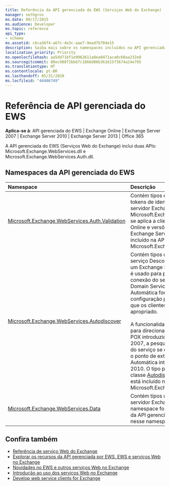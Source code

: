 ```yaml
---
title: Referência da API gerenciada do EWS (Serviços Web do Exchange)
manager: sethgros
ms.date: 09/17/2015
ms.audience: Developer
ms.topic: reference
api_type:
- schema
ms.assetid: c6ca36f4-a67c-4e3c-aae7-9ead7b704e15
description: Saiba mais sobre os namespaces incluídos na API gerenciada do EWS.
localization_priority: Priority
ms.openlocfilehash: aa5dd71bf1e9962611a8ea8471aca0c60aa232e8
ms.sourcegitcommit: 88ec988f2bb67c1866d06b361615f3674a24e795
ms.translationtype: HT
ms.contentlocale: pt-BR
ms.lasthandoff: 05/31/2020
ms.locfileid: "44466749"
---
```

# <a name="ews-managed-api-reference"></a>Referência de API gerenciada do EWS

**Aplica-se à**: API gerenciada do EWS | Exchange Online | Exchange Server 2007 | Exchange Server 2010 | Exchange Server 2013 | Office 365

A API gerenciada do EWS (Serviços Web do Exchange) inclui duas APIs: Microsoft.Exchange.WebServices.dll e Microsoft.Exchange.WebServices.Auth.dll.

## <a name="ews-managed-api-namespaces"></a>Namespaces da API gerenciada do EWS

|Namespace |Descrição |
|:---------|:-----------|
|[Microsoft.Exchange.WebServices.Auth.Validation](https://docs.microsoft.com/dotnet/api/microsoft.exchange.webservices.auth.validation?view=exchange-ews-api) |Contém tipos e métodos usados para validar tokens de identidade do usuário enviados de um servidor Exchange. O namespace Microsoft.Exchange.WebServices.Auth.Validation se aplica a clientes que direcionam o Exchange Online e versões do Exchange a partir do Exchange Server 2013. Esse namespace está incluído na API Microsoft.Exchange.WebServices.Auth.dll.|
|[Microsoft.Exchange.WebServices.Autodiscover](https://docs.microsoft.com/dotnet/api/microsoft.exchange.webservices.autodiscover?view=exchange-ews-api)|Contém tipos usados para se comunicar com o serviço Descoberta Automática hospedado por um Exchange Server. Esse namespace também é usado para procurar objetos de ponto de conexão do serviço no AD DS (Active Directory Domain Services). Os serviços Descoberta Automática fornecem informações de configuração para clientes do EWS. Isso permite que os clientes direcionem a URL do serviço apropriado.<br/><br/>A funcionalidade namespace pode ser usada para direcionar o serviço Descoberta Automática POX introduzido no Microsoft Exchange Server 2007, a pesquisa de objeto de ponto de conexão do serviço se o cliente ingressou no domínio ou o ponto de extremidade SOAP de Descoberta Automática introduzido no Exchange Server 2010. O tipo principal nesse namespace é a classe [AutodiscoverService](https://docs.microsoft.com/dotnet/api/microsoft.exchange.webservices.autodiscover.autodiscoverservice?view=exchange-ews-api). Esse namespace está incluído na API Microsoft.Exchange.WebServices.dll.|
|[Microsoft.Exchange.WebServices.Data](https://docs.microsoft.com/dotnet/api/microsoft.exchange.webservices.data?view=exchange-ews-api)| Contém tipos usados para se comunicar com o servidor Exchange por meio do EWS. Esse namespace fornece a principal funcionalidade da API gerenciada do EWS. O tipo principal nesse namespace é a classe [ExchangeService](https://docs.microsoft.com/dotnet/api/microsoft.exchange.webservices.data.exchangeservice?view=exchange-ews-api).|

## <a name="see-also"></a>Confira também

- [Referência de serviço Web do Exchange](web-services-reference-for-exchange.md)
- [Explorar os recursos da API gerenciada por EWS, EWS e serviços Web no Exchange](../exchange-web-services/explore-the-ews-managed-api-ews-and-web-services-in-exchange.md)
- [Novidades no EWS e outros serviços Web no Exchange](../exchange-web-services/whats-new-in-ews-and-other-web-services-in-exchange.md)
- [Introdução ao uso dos serviços Web no Exchange](../exchange-web-services/start-using-web-services-in-exchange.md)
- [Develop web service clients for Exchange](../exchange-web-services/develop-web-service-clients-for-exchange.md)


